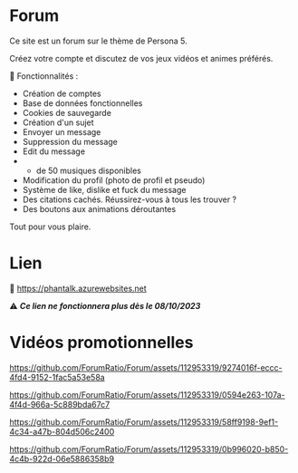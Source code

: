 # Forum

Ce site est un forum sur le thème de Persona 5.

Créez votre compte et discutez de vos jeux vidéos et animes préférés. 

📝
Fonctionnalités : 
  - Création de comptes
  - Base de données fonctionnelles
  - Cookies de sauvegarde
  - Création d'un sujet 
  - Envoyer un message 
  - Suppression du message 
  - Edit du message 
  - + de 50 musiques disponibles
  - Modification du profil (photo de profil et pseudo)
  - Système de like, dislike et fuck du message
  - Des citations cachés. Réussirez-vous à tous les trouver ? 
  - Des boutons aux animations déroutantes 

Tout pour vous plaire. 

# Lien
🔗
https://phantalk.azurewebsites.net

⚠️ ***Ce lien ne fonctionnera plus dès le 08/10/2023***

# Vidéos promotionnelles


https://github.com/ForumRatio/Forum/assets/112953319/9274016f-eccc-4fd4-9152-1fac5a53e58a



https://github.com/ForumRatio/Forum/assets/112953319/0594e263-107a-4f4d-966a-5c889bda67c7




https://github.com/ForumRatio/Forum/assets/112953319/58ff9198-9ef1-4c34-a47b-804d506c2400



https://github.com/ForumRatio/Forum/assets/112953319/0b996020-b850-4c4b-922d-06e5886358b9

